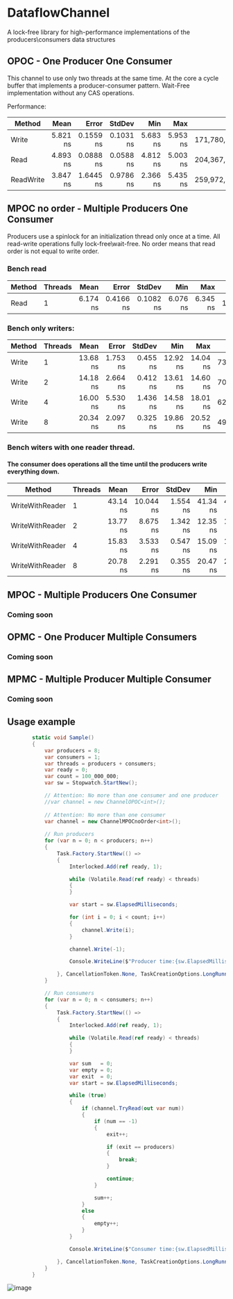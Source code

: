 # DataflowChannel
A lock-free library for high-performance implementations of the producers\consumers data structures

## OPOC - One Producer One Consumer
This channel to use only two threads at the same time.
At the core a cycle buffer that implements a producer-consumer pattern. 
Wait-Free implementation without any CAS operations.

Performance:

|    Method |     Mean |     Error |    StdDev |      Min |      Max |          Op/s |
|---------- |---------:|----------:|----------:|---------:|---------:|--------------:|
|     Write | 5.821 ns | 0.1559 ns | 0.1031 ns | 5.683 ns | 5.953 ns | 171,780,592.1 |
|      Read | 4.893 ns | 0.0888 ns | 0.0588 ns | 4.812 ns | 5.003 ns | 204,367,948.0 |
| ReadWrite | 3.847 ns | 1.6445 ns | 0.9786 ns | 2.366 ns | 5.435 ns | 259,972,854.8 |

## MPOC no order - Multiple Producers One Consumer
Producers use a spinlock for an initialization thread only once at a time.
All read-write operations fully lock-free\wait-free.
No order means that read order is not equal to write order.

### Bench read
| Method | Threads |     Mean |     Error |    StdDev |      Min |      Max |          Op/s |     Op/s total |
|------- |-------- |---------:|----------:|----------:|---------:|---------:|--------------:|--------------- |
|   Read |       1 | 6.174 ns | 0.4166 ns | 0.1082 ns | 6.076 ns | 6.345 ns | 161,958,259.3 | 161,958,259.30 |

### Bench only writers:
| Method | Threads |     Mean |    Error |   StdDev |      Min |      Max |         Op/s |     Op/s total |
|------- |-------- |---------:|---------:|---------:|---------:|---------:|-------------:|--------------- |
|  Write |       1 | 13.68 ns | 1.753 ns | 0.455 ns | 12.92 ns | 14.04 ns | 73,095,611.9 |  73,095,611.90 |
|  Write |       2 | 14.18 ns | 2.664 ns | 0.412 ns | 13.61 ns | 14.60 ns | 70,519,462.2 | 141,038,924.40 |
|  Write |       4 | 16.00 ns | 5.530 ns | 1.436 ns | 14.58 ns | 18.01 ns | 62,509,617.1 | 250,038,468.40 |
|  Write |       8 | 20.34 ns | 2.097 ns | 0.325 ns | 19.86 ns | 20.52 ns | 49,160,348.0 | 393,282,784.00 |

### Bench witers with one reader thread. 
#### The consumer does operations all the time until the producers write everything down.
|          Method | Threads |     Mean |     Error |   StdDev |      Min |      Max |         Op/s |     Op/s total |
|---------------- |-------- |---------:|----------:|---------:|---------:|---------:|-------------:|--------------- |
| WriteWithReader |       1 | 43.14 ns | 10.044 ns | 1.554 ns | 41.34 ns | 44.67 ns | 23,178,917.9 |  23,178,917.90 |
| WriteWithReader |       2 | 13.77 ns |  8.675 ns | 1.342 ns | 12.35 ns | 15.40 ns | 72,609,679.4 | 145,219,358.80 |
| WriteWithReader |       4 | 15.83 ns |  3.533 ns | 0.547 ns | 15.09 ns | 16.28 ns | 63,154,552.5 | 252,618,210.00 |
| WriteWithReader |       8 | 20.78 ns |  2.291 ns | 0.355 ns | 20.47 ns | 21.12 ns | 48,118,985.0 | 384,951,880.00 |



## MPOC - Multiple Producers One Consumer
### Coming soon
## OPMC - One Producer Multiple Consumers
### Coming soon
## MPMC - Multiple Producer Multiple Consumer
### Coming soon

## Usage example
```c#
        static void Sample()
        {
            var producers = 8;
            var consumers = 1;
            var threads = producers + consumers;
            var ready = 0;
            var count = 100_000_000;
            var sw = Stopwatch.StartNew();

            // Attention: No more than one consumer and one producer
            //var channel = new ChannelOPOC<int>();
            
            // Attention: No more than one consumer
            var channel = new ChannelMPOCnoOrder<int>();
            
            // Run producers
            for (var n = 0; n < producers; n++)
            {
                Task.Factory.StartNew(() =>
                {
                    Interlocked.Add(ref ready, 1);

                    while (Volatile.Read(ref ready) < threads)
                    {
                    }

                    var start = sw.ElapsedMilliseconds;

                    for (int i = 0; i < count; i++)
                    {
                        channel.Write(i);
                    }

                    channel.Write(-1);

                    Console.WriteLine($"Producer time:{sw.ElapsedMilliseconds - start}, thread:{Thread.CurrentThread.ManagedThreadId}");

                }, CancellationToken.None, TaskCreationOptions.LongRunning, TaskScheduler.Default);
            }

            // Run consumers
            for (var n = 0; n < consumers; n++)
            {
                Task.Factory.StartNew(() =>
                {
                    Interlocked.Add(ref ready, 1);

                    while (Volatile.Read(ref ready) < threads)
                    {
                    }

                    var sum   = 0;
                    var empty = 0;
                    var exit  = 0;
                    var start = sw.ElapsedMilliseconds;

                    while (true)
                    {
                        if (channel.TryRead(out var num))
                        {
                            if (num == -1)
                            {
                                exit++;

                                if (exit == producers)
                                {
                                    break;
                                }

                                continue;
                            }

                            sum++;
                        }
                        else
                        {
                            empty++;
                        }
                    }

                    Console.WriteLine($"Consumer time:{sw.ElapsedMilliseconds - start}, thread:{Thread.CurrentThread.ManagedThreadId}, sum:{sum}, empty reads:{empty}");

                }, CancellationToken.None, TaskCreationOptions.LongRunning, TaskScheduler.Default);
            }
        }
```

![image](https://user-images.githubusercontent.com/41398/166560940-29b32816-da3c-429d-ab1a-c4f9963acb46.png)
